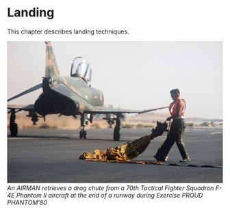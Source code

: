 # Landing

This chapter describes landing techniques.

![Retrieving a drag chute](../../img/parachute.jpg)
*An AIRMAN retrieves a drag chute from a 70th Tactical Fighter Squadron
F-4E Phantom II aircraft at the end of a runway during Exercise PROUD PHANTOM'80*
